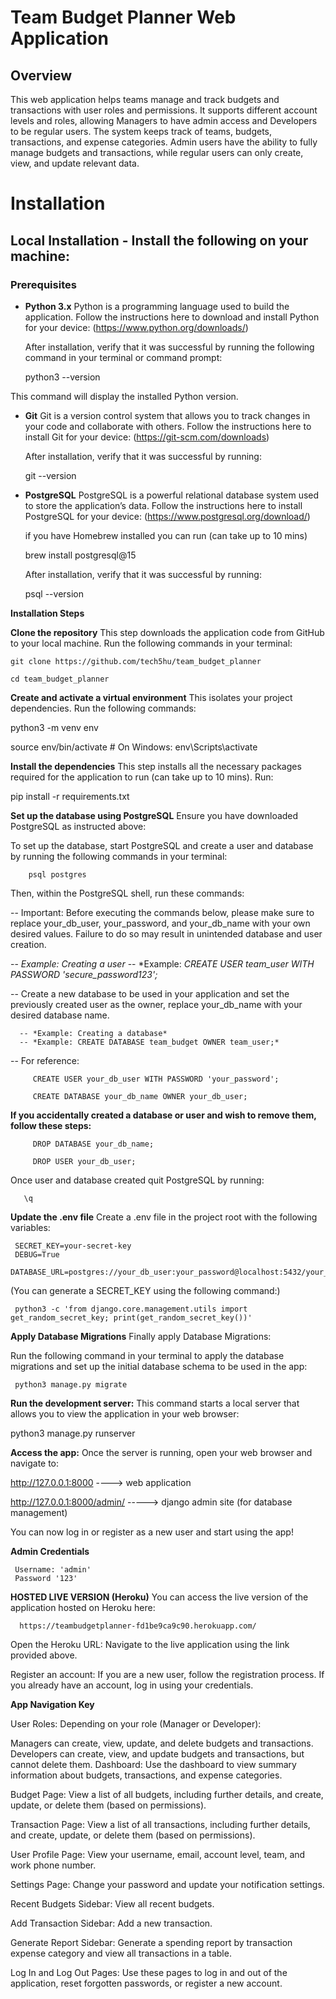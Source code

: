 # Team Budget Planner Web Application
## Overview
This web application helps teams manage and track budgets and transactions with user roles and permissions. It supports different account levels and roles, allowing Managers to have admin access and Developers to be regular users. The system keeps track of teams, budgets, transactions, and expense categories. Admin users have the ability to fully manage budgets and transactions, while regular users can only create, view, and update relevant data.

# Installation
## Local Installation - Install the following on your machine:
### Prerequisites
- **Python 3.x**
   Python is a programming language used to build the application. Follow the instructions here to download and install Python for your device: (https://www.python.org/downloads/)

    After installation, verify that it was successful by running the following command in your terminal or command prompt:

     
     python3 --version

This command will display the installed Python version.
        

- **Git**
   Git is a version control system that allows you to track changes in your code and collaborate with others. Follow the instructions here to install Git for your device: (https://git-scm.com/downloads)

    After installation, verify that it was successful by running:

     
     git --version


- **PostgreSQL**
   PostgreSQL is a powerful relational database system used to store the application’s data. Follow the instructions here to install PostgreSQL for your device: (https://www.postgresql.org/download/)

   if you have Homebrew installed you can run (can take up to 10 mins)

     
     brew install postgresql@15

   After installation, verify that it was successful by running:
     
     
     psql --version

**Installation Steps**

**Clone the repository**
  This step downloads the application code from GitHub to your local machine. Run the following commands in your terminal:

   
    git clone https://github.com/tech5hu/team_budget_planner
    
    cd team_budget_planner


**Create and activate a virtual environment**
  This isolates your project dependencies. Run the following commands:

   
   python3 -m venv env

   
   source env/bin/activate  # On Windows: env\Scripts\activate

**Install the dependencies**
  This step installs all the necessary packages required for the application to run (can take up to 10 mins). Run:

   
   pip install -r requirements.txt

**Set up the database using PostgreSQL**
  Ensure you have downloaded PostgreSQL as instructed above:

  To set up the database, start PostgreSQL and create a user and database by running the following commands in your terminal:

        
        psql postgres

  Then, within the PostgreSQL shell, run these commands:

   -- Important: Before executing the commands below, please make sure to replace your_db_user, your_password, and your_db_name with your own desired values. Failure to do so may result in unintended database and user creation. 

   -- *Example: Creating a user*
   -- *Example: *CREATE USER team_user WITH PASSWORD 'secure_password123';*

   -- Create a new database to be used in your application and set the previously created user as the owner, replace your_db_name with your desired database name.

      -- *Example: Creating a database*
      -- *Example: CREATE DATABASE team_budget OWNER team_user;*

   -- For reference:
         
         CREATE USER your_db_user WITH PASSWORD 'your_password';
         
         CREATE DATABASE your_db_name OWNER your_db_user;


   **If you accidentally created a database or user and wish to remove them, follow these steps:**
         
         DROP DATABASE your_db_name;
         
         DROP USER your_db_user;


  Once user and database created quit PostgreSQL by running: 

      
       \q



**Update the .env file**
 Create a .env file in the project root with the following variables:
     
     SECRET_KEY=your-secret-key
     DEBUG=True
     DATABASE_URL=postgres://your_db_user:your_password@localhost:5432/your_db_name

   (You can generate a SECRET_KEY using the following command:)

     
     python3 -c 'from django.core.management.utils import get_random_secret_key; print(get_random_secret_key())'


**Apply Database Migrations**
 Finally apply Database Migrations:

   Run the following command in your terminal to apply the database migrations and set up the initial database schema to be used in the app:
     
     python3 manage.py migrate
 

**Run the development server:**
This command starts a local server that allows you to view the application in your web browser:

python3 manage.py runserver

**Access the app:**
Once the server is running, open your web browser and navigate to:

http://127.0.0.1:8000  ----> web application

http://127.0.0.1:8000/admin/  -----> django admin site (for database management)

You can now log in or register as a new user and start using the app!

**Admin Credentials**

     Username: 'admin'
     Password '123'


**HOSTED LIVE VERSION (Heroku)**
You can access the live version of the application hosted on Heroku here: 

      https://teambudgetplanner-fd1be9ca9c90.herokuapp.com/


Open the Heroku URL: Navigate to the live application using the link provided above.

Register an account: If you are a new user, follow the registration process. If you already have an account, log in using your credentials.


**App Navigation Key**

User Roles: Depending on your role (Manager or Developer):

Managers can create, view, update, and delete budgets and transactions.
Developers can create, view, and update budgets and transactions, but cannot delete them.
Dashboard: Use the dashboard to view summary information about budgets, transactions, and expense categories.

Budget Page: View a list of all budgets, including further details, and create, update, or delete them (based on permissions).

Transaction Page: View a list of all transactions, including further details, and create, update, or delete them (based on permissions).

User Profile Page: View your username, email, account level, team, and work phone number.

Settings Page: Change your password and update your notification settings.

Recent Budgets Sidebar: View all recent budgets.

Add Transaction Sidebar: Add a new transaction.

Generate Report Sidebar: Generate a spending report by transaction expense category and view all transactions in a table.

Log In and Log Out Pages: Use these pages to log in and out of the application, reset forgotten passwords, or register a new account.
